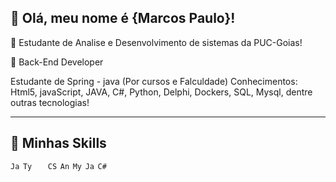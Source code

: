 ## 💜 Olá, meu nome é <strong>{Marcos Paulo}!</strong>


🔭 Estudante de Analise e Desenvolvimento de sistemas da PUC-Goias!

💬 Back-End Developer

Estudante de Spring - java (Por cursos e Falculdade)
Conhecimentos: Html5, javaScript, JAVA, C#, Python, Delphi, Dockers, SQL, Mysql, dentre outras tecnologias!

----

## 🚀 Minhas Skills

<code><img height="16" src="https://img.shields.io/badge/JavaScript-323330?style=flat&logo=javascript&logoColor=F7DF1E" alt="Javascript"/></code>
<code><img height="16" src="https://img.shields.io/badge/TypeScript-007ACC?style=flat&logo=typescript&logoColor=white" alt="Typescript"/></code>
<code><img height="16" src="https://img.shields.io/badge/HTML-239120?style=flat&logo=html5&logoColor=white"/></code>
<code><img height="16" src="https://img.shields.io/badge/CSS-239120?&style=flat&logo=css3&logoColor=white" alt="CSS"/></code>
<code><img height="16" src="https://img.shields.io/badge/Angular-DD0031?style=flat&logo=angular&logoColor=white" alt="Angular"/></code>
<code><img height="16" src="https://img.shields.io/badge/MySQL-00000F?style=flat&logo=mysql&logoColor=white" alt="MySQL"/></code>
<code><img height="16" src="https://img.shields.io/badge/Java-ED8B00?style=flat&logo=java&logoColor=white" alt="Java"/></code>
<code><img height="16" src="https://img.shields.io/badge/C%23-239120?style=flat&logo=c-sharp&logoColor=white"  alt="C#"/></code>


